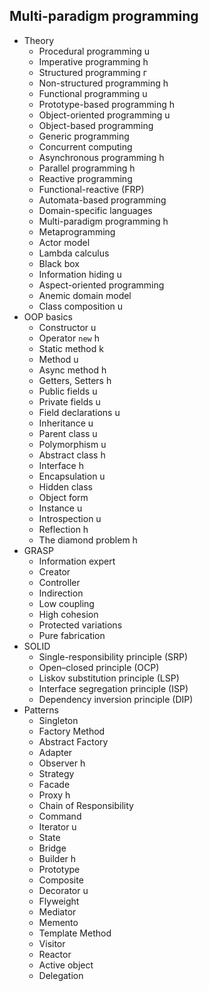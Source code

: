 ## Multi-paradigm programming

- Theory
  - Procedural programming u
  - Imperative programming h
  - Structured programming г
  - Non-structured programming h
  - Functional programming u
  - Prototype-based programming h
  - Object-oriented programming u
  - Object-based programming
  - Generic programming
  - Concurrent computing
  - Asynchronous programming h
  - Parallel programming h
  - Reactive programming
  - Functional-reactive (FRP)
  - Automata-based programming
  - Domain-specific languages
  - Multi-paradigm programming h
  - Metaprogramming
  - Actor model
  - Lambda calculus
  - Black box
  - Information hiding u
  - Aspect-oriented programming
  - Anemic domain model
  - Class composition u
- OOP basics
  - Constructor u
  - Operator `new` h
  - Static method k
  - Method u
  - Async method h
  - Getters, Setters h
  - Public fields u
  - Private fields u
  - Field declarations u
  - Inheritance u
  - Parent class u
  - Polymorphism u
  - Abstract class h
  - Interface h
  - Encapsulation u
  - Hidden class
  - Object form
  - Instance u
  - Introspection u
  - Reflection h
  - The diamond problem h
- GRASP
  - Information expert
  - Creator
  - Controller
  - Indirection
  - Low coupling
  - High cohesion
  - Protected variations
  - Pure fabrication
- SOLID
  - Single-responsibility principle (SRP)
  - Open–closed principle (OCP)
  - Liskov substitution principle (LSP)
  - Interface segregation principle (ISP)
  - Dependency inversion principle (DIP)
- Patterns
  - Singleton
  - Factory Method
  - Abstract Factory
  - Adapter
  - Observer h
  - Strategy
  - Facade
  - Proxy h
  - Chain of Responsibility
  - Command
  - Iterator u
  - State
  - Bridge
  - Builder h
  - Prototype
  - Composite
  - Decorator u
  - Flyweight
  - Mediator
  - Memento
  - Template Method
  - Visitor
  - Reactor
  - Active object
  - Delegation
